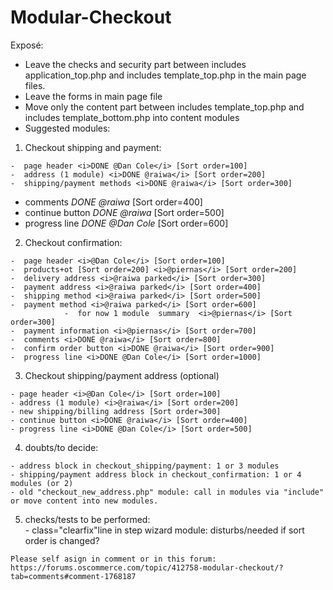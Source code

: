 # Modular-Checkout

Exposé:

- Leave the checks and security part between includes application_top.php and includes template_top.php in the main page files.
- Leave the forms in main page file
- Move only the content part between includes template_top.php and includes template_bottom.php into content modules
- Suggested modules:

1.   Checkout shipping and payment:

    -  page header <i>DONE @Dan Cole</i> [Sort order=100]
    -  address (1 module) <i>DONE @raiwa</i> [Sort order=200]
    -  shipping/payment methods <i>DONE @raiwa</i> [Sort order=300]
-  comments <i>DONE @raiwa</i> [Sort order=400]
-  continue button <i>DONE @raiwa</i> [Sort order=500]
-  progress line <i>DONE @Dan Cole</i>  [Sort order=600]

2.   Checkout confirmation:

    -  page header <i>@Dan Cole</i> [Sort order=100]
    -  products+ot [Sort order=200] <i>@piernas</i> [Sort order=200]
    -  delivery address <i>@raiwa parked</i> [Sort order=300]
    -  payment address <i>@raiwa parked</i> [Sort order=400]
    -  shipping method <i>@raiwa parked</i> [Sort order=500]
    -  payment method <i>@raiwa parked</i> [Sort order=600]        
                -  for now 1 module  summary  <i>@piernas</i> [Sort order=300]
    -  payment information <i>@piernas</i> [Sort order=700]
    -  comments <i>DONE @raiwa</i> [Sort order=800]
    -  confirm order button <i>DONE @raiwa</i> [Sort order=900]
    -  progress line <i>DONE @Dan Cole</i> [Sort order=1000]

3.   Checkout shipping/payment address (optional)

    - page header <i>@Dan Cole</i> [Sort order=100]
    - address (1 module) <i>@raiwa</i> [Sort order=200]
    - new shipping/billing address [Sort order=300]
    - continue button <i>DONE @raiwa</i> [Sort order=400]	
    - progress line <i>DONE @Dan Cole</i> [Sort order=500]
    
    
4.   doubts/to decide:

    - address block in checkout_shipping/payment: 1 or 3 modules
    - shipping/payment address block in checkout_confirmation: 1 or 4 modules (or 2)
    - old "checkout_new_address.php" module: call in modules via "include" or move content into new modules. 
    
5.   checks/tests to be performed:    
    - class="clearfix"line in step wizard module: disturbs/needed if sort order is changed?
    
    Please self asign in comment or in this forum:
    https://forums.oscommerce.com/topic/412758-modular-checkout/?tab=comments#comment-1768187
    
